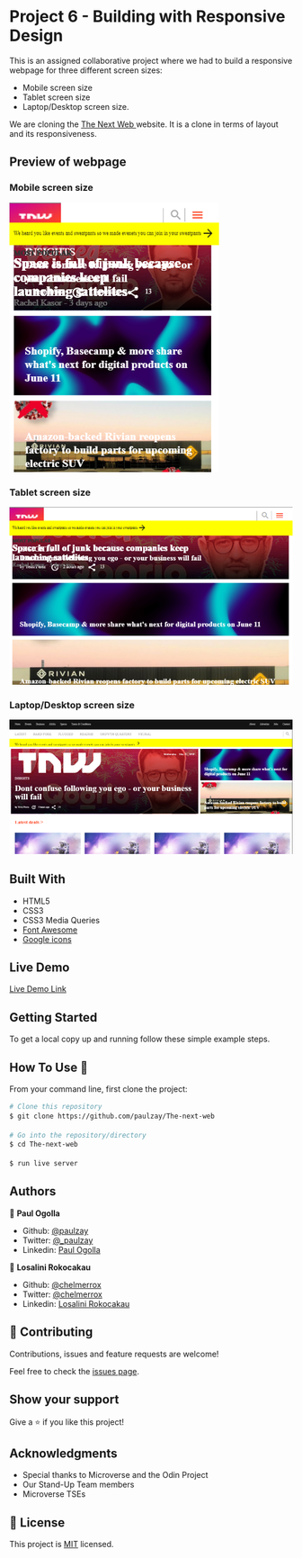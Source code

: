 # Project 6 - Building with Responsive Design

This is an assigned collaborative project where we had to build a responsive webpage for three different screen sizes:

 - Mobile screen size
 - Tablet screen size
 - Laptop/Desktop screen size. 

 We are cloning the <a href="https://thenextweb.com/">The Next Web </a> website. It is a clone in terms of layout and its responsiveness.

## Preview of webpage

### Mobile screen size

![Web page preview](assets/images/webpage_preview_1.PNG)

### Tablet screen size

![Web page preview](assets/images/webpage_preview_2.PNG)

### Laptop/Desktop screen size

![Web page preview](assets/images/webpage_preview_3.PNG)

## Built With

- HTML5
- CSS3
- CSS3 Media Queries
- <a href="https://fontawesome.com/">Font Awesome</a>
- <a href="https://materializecss.com/icons.html">Google icons</a>

## Live Demo

[Live Demo Link](https://the-next-web.now.sh/)


## Getting Started


To get a local copy up and running follow these simple example steps.

## How To Use 🔧

From your command line, first clone the project:

```bash
# Clone this repository
$ git clone https://github.com/paulzay/The-next-web

# Go into the repository/directory
$ cd The-next-web

$ run live server

```

## Authors

👤 **Paul Ogolla**

- Github: [@paulzay](https://github.com/paulzay)
- Twitter: [@_paulzay](https://twitter.com/_paulzay_)
- Linkedin: [Paul Ogolla](https://www.linkedin.com/in/paulogolla/)

👤 **Losalini Rokocakau**

- Github: [@chelmerrox](https://github.com/chelmerrox)
- Twitter: [@chelmerrox](https://twitter.com/chelmerrox)
- Linkedin: [Losalini Rokocakau](https://linkedin.com/losalini-rokocakau)

## 🤝 Contributing

Contributions, issues and feature requests are welcome!

Feel free to check the [issues page](https://github.com/paulzay/The-next-web/issues).

## Show your support

Give a ⭐️ if you like this project!

## Acknowledgments

- Special thanks to Microverse and the Odin Project
- Our Stand-Up Team members
- Microverse TSEs

## 📝 License

This project is [MIT](lic.url) licensed.
